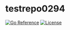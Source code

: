 # testrepo0294

[![Go Reference][pkgsitebadge]][pkgsite]
[![License][licensebadge]](LICENSE)

[licensebadge]: https://img.shields.io/github/license/seankhliao/testrepo0294.svg?style=flat-square
[pkgsitebadge]: https://pkg.go.dev/badge/go.seankhliao.com/testrepo0294.svg
[pkgsite]: https://pkg.go.dev/go.seankhliao.com/testrepo0294
